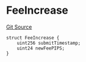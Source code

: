 # FeeIncrease
[Git Source](https://github.com/ArrakisFinance/arrakis-modular/blob/main/src/structs/SManager.sol)


```solidity
struct FeeIncrease {
    uint256 submitTimestamp;
    uint24 newFeePIPS;
}
```

